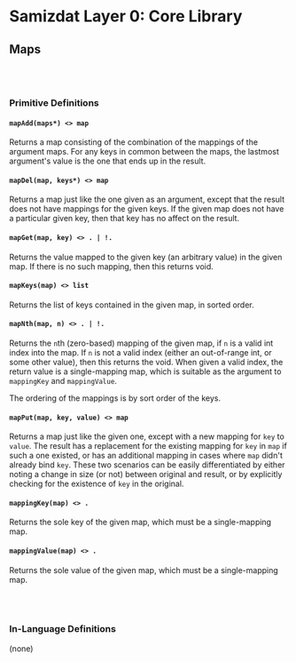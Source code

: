 Samizdat Layer 0: Core Library
==============================

Maps
----

<br><br>
### Primitive Definitions

#### `mapAdd(maps*) <> map`

Returns a map consisting of the combination of the mappings of the
argument maps. For any keys in common between the maps,
the lastmost argument's value is the one that ends up in the result.

#### `mapDel(map, keys*) <> map`

Returns a map just like the one given as an argument, except that
the result does not have mappings for the given keys. If the given
map does not have a particular given key, then that key has no
affect on the result.

#### `mapGet(map, key) <> . | !.`

Returns the value mapped to the given key (an arbitrary value) in
the given map. If there is no such mapping, then this
returns void.

#### `mapKeys(map) <> list`

Returns the list of keys contained in the given map, in sorted order.

#### `mapNth(map, n) <> . | !.`

Returns the `n`th (zero-based) mapping of the given map, if `n` is
a valid int index into the map. If `n` is not a valid index
(either an out-of-range int, or some other value), then this
returns the void. When given a valid index, the return value is a
single-mapping map, which is suitable as the argument to `mappingKey`
and `mappingValue`.

The ordering of the mappings is by sort order of the keys.

#### `mapPut(map, key, value) <> map`

Returns a map just like the given one, except with a new mapping
for `key` to `value`. The result has a replacement for the existing
mapping for `key` in `map` if such a one existed, or has an
additional mapping in cases where `map` didn't already bind `key`.
These two scenarios can be easily differentiated by either noting a
change in size (or not) between original and result, or by explicitly
checking for the existence of `key` in the original.

#### `mappingKey(map) <> .`

Returns the sole key of the given map, which must be a single-mapping map.

#### `mappingValue(map) <> .`

Returns the sole value of the given map, which must be a single-mapping map.


<br><br>
### In-Language Definitions

(none)
